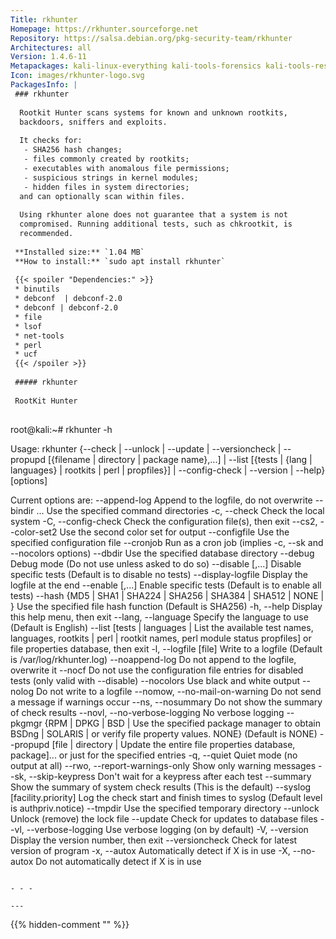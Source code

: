 ```yaml
---
Title: rkhunter
Homepage: https://rkhunter.sourceforge.net
Repository: https://salsa.debian.org/pkg-security-team/rkhunter
Architectures: all
Version: 1.4.6-11
Metapackages: kali-linux-everything kali-tools-forensics kali-tools-respond 
Icon: images/rkhunter-logo.svg
PackagesInfo: |
 ### rkhunter
 
  Rootkit Hunter scans systems for known and unknown rootkits,
  backdoors, sniffers and exploits.
   
  It checks for:
   - SHA256 hash changes;
   - files commonly created by rootkits;
   - executables with anomalous file permissions;
   - suspicious strings in kernel modules;
   - hidden files in system directories;
  and can optionally scan within files.
   
  Using rkhunter alone does not guarantee that a system is not
  compromised. Running additional tests, such as chkrootkit, is
  recommended.
 
 **Installed size:** `1.04 MB`  
 **How to install:** `sudo apt install rkhunter`  
 
 {{< spoiler "Dependencies:" >}}
 * binutils
 * debconf  | debconf-2.0
 * debconf | debconf-2.0
 * file
 * lsof
 * net-tools
 * perl
 * ucf 
 {{< /spoiler >}}
 
 ##### rkhunter
 
 RootKit Hunter
 
 ```
 root@kali:~# rkhunter -h
 
 Usage: rkhunter {--check | --unlock | --update | --versioncheck |
                  --propupd [{filename | directory | package name},...] |
                  --list [{tests | {lang | languages} | rootkits | perl | propfiles}] |
                  --config-check | --version | --help} [options]
 
 Current options are:
          --append-log                  Append to the logfile, do not overwrite
          --bindir <directory>...       Use the specified command directories
      -c, --check                       Check the local system
      -C, --config-check                Check the configuration file(s), then exit
   --cs2, --color-set2                  Use the second color set for output
          --configfile <file>           Use the specified configuration file
          --cronjob                     Run as a cron job
                                        (implies -c, --sk and --nocolors options)
          --dbdir <directory>           Use the specified database directory
          --debug                       Debug mode
                                        (Do not use unless asked to do so)
          --disable <test>[,<test>...]  Disable specific tests
                                        (Default is to disable no tests)
          --display-logfile             Display the logfile at the end
          --enable  <test>[,<test>...]  Enable specific tests
                                        (Default is to enable all tests)
          --hash {MD5 | SHA1 | SHA224 | SHA256 | SHA384 | SHA512 |
                  NONE | <command>}     Use the specified file hash function
                                        (Default is SHA256)
      -h, --help                        Display this help menu, then exit
  --lang, --language <language>         Specify the language to use
                                        (Default is English)
          --list [tests | languages |   List the available test names, languages,
                  rootkits | perl |     rootkit names, perl module status
                  propfiles]            or file properties database, then exit
      -l, --logfile [file]              Write to a logfile
                                        (Default is /var/log/rkhunter.log)
          --noappend-log                Do not append to the logfile, overwrite it
          --nocf                        Do not use the configuration file entries
                                        for disabled tests (only valid with --disable)
          --nocolors                    Use black and white output
          --nolog                       Do not write to a logfile
 --nomow, --no-mail-on-warning          Do not send a message if warnings occur
    --ns, --nosummary                   Do not show the summary of check results
  --novl, --no-verbose-logging          No verbose logging
          --pkgmgr {RPM | DPKG | BSD |  Use the specified package manager to obtain
                    BSDng | SOLARIS |   or verify file property values.
                    NONE}               (Default is NONE)
          --propupd [file | directory | Update the entire file properties database,
                     package]...        or just for the specified entries
      -q, --quiet                       Quiet mode (no output at all)
   --rwo, --report-warnings-only        Show only warning messages
    --sk, --skip-keypress               Don't wait for a keypress after each test
          --summary                     Show the summary of system check results
                                        (This is the default)
          --syslog [facility.priority]  Log the check start and finish times to syslog
                                        (Default level is authpriv.notice)
          --tmpdir <directory>          Use the specified temporary directory
          --unlock                      Unlock (remove) the lock file
          --update                      Check for updates to database files
    --vl, --verbose-logging             Use verbose logging (on by default)
      -V, --version                     Display the version number, then exit
          --versioncheck                Check for latest version of program
      -x, --autox                       Automatically detect if X is in use
      -X, --no-autox                    Do not automatically detect if X is in use
 
 ```
 
 - - -
 
---
```

{{% hidden-comment "<!--Do not edit anything above this line-->" %}}
